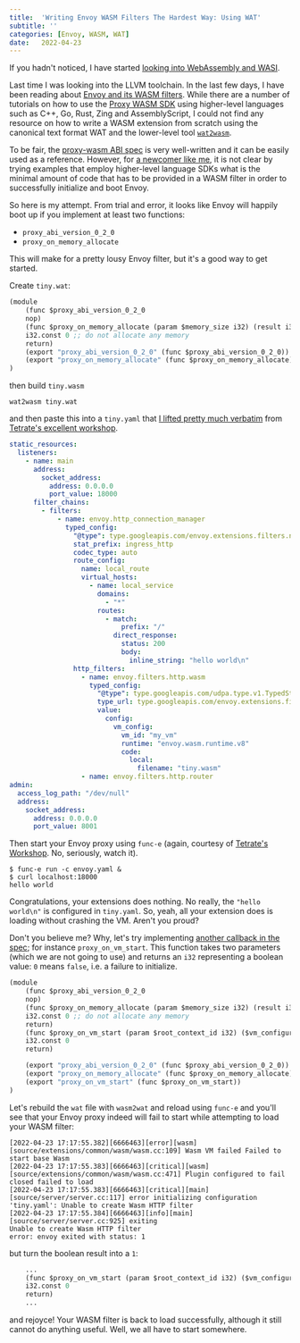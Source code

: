 ```yaml
---
title:  'Writing Envoy WASM Filters The Hardest Way: Using WAT'
subtitle: ''
categories: [Envoy, WASM, WAT]
date:   2022-04-23
---
```


If you hadn't noticed, I have started [looking into WebAssembly and WASI](https://evacchi.github.io/llvm/wasm/wasi/2022/04/14/compiling-llvm-ir-into-wasm.html). 

Last time I was looking into the LLVM toolchain. In the last few days, I have been reading about [Envoy and its WASM filters][envoy-wasm]. While there are a number of tutorials on how to use the [Proxy WASM SDK][proxy-sdk] using higher-level languages such as C++, Go, Rust, Zing and AssemblyScript, I could not find any resource on how to write a WASM extension from scratch using the canonical text format WAT and the lower-level tool [`wat2wasm`][wabt]. 

To be fair, the [proxy-wasm ABI spec][proxy-wasm-spec] is very well-written and it can be easily used as a reference. However, for [a newcomer like me](/assets/envoy/ihavenoideadog.jpeg), it is not clear by trying examples that employ higher-level language SDKs what is the minimal amount of code that has to be provided in a WASM filter in order to successfully initialize and boot Envoy.

So here is my attempt. From trial and error, it looks like Envoy will happily boot up if you implement at least two functions:

- `proxy_abi_version_0_2_0`
- `proxy_on_memory_allocate`

This will make for a pretty lousy Envoy filter, but it's a good way to get started.

Create `tiny.wat`:

```clj
(module
    (func $proxy_abi_version_0_2_0 
    nop)
    (func $proxy_on_memory_allocate (param $memory_size i32) (result i32) 
    i32.const 0 ;; do not allocate any memory
    return)
    (export "proxy_abi_version_0_2_0" (func $proxy_abi_version_0_2_0))
    (export "proxy_on_memory_allocate" (func $proxy_on_memory_allocate))
)
```

then build `tiny.wasm`

```
wat2wasm tiny.wat
```

and then paste this into a `tiny.yaml` that [I lifted pretty much verbatim][tetrate-yaml] from [Tetrate's excellent workshop][tetrate-workshop].

```yaml
static_resources:
  listeners:
    - name: main
      address:
        socket_address:
          address: 0.0.0.0
          port_value: 18000
      filter_chains:
        - filters:
            - name: envoy.http_connection_manager
              typed_config:
                "@type": type.googleapis.com/envoy.extensions.filters.network.http_connection_manager.v3.HttpConnectionManager
                stat_prefix: ingress_http
                codec_type: auto
                route_config:
                  name: local_route
                  virtual_hosts:
                    - name: local_service
                      domains:
                        - "*"
                      routes:
                        - match:
                            prefix: "/"
                          direct_response:
                            status: 200
                            body:
                              inline_string: "hello world\n"
                http_filters:
                  - name: envoy.filters.http.wasm
                    typed_config:
                      "@type": type.googleapis.com/udpa.type.v1.TypedStruct
                      type_url: type.googleapis.com/envoy.extensions.filters.http.wasm.v3.Wasm
                      value:
                        config:
                          vm_config:
                            vm_id: "my_vm"
                            runtime: "envoy.wasm.runtime.v8"
                            code:
                              local:
                                filename: "tiny.wasm"
                  - name: envoy.filters.http.router
admin:
  access_log_path: "/dev/null"
  address:
    socket_address:
      address: 0.0.0.0
      port_value: 8001
```

Then start your Envoy proxy using `func-e` (again, courtesy of [Tetrate's Workshop][tetrate-workshop]. No, seriously, watch it).

```
$ func-e run -c envoy.yaml &
$ curl localhost:18000
hello world
```

Congratulations, your extensions does nothing. No really, the `"hello world\n"` is configured in `tiny.yaml`. So, yeah, all your extension does is loading without crashing the VM. Aren't you proud?

Don't you believe me? Why, let's try implementing [another callback in the spec][proxy-wasm-spec]; for instance `proxy_on_vm_start`. This function takes two parameters (which we are not going to use) and returns an `i32` representing a boolean value: `0` means `false`, i.e. a failure to initialize.

```clj
(module
    (func $proxy_abi_version_0_2_0 
    nop)
    (func $proxy_on_memory_allocate (param $memory_size i32) (result i32)
    i32.const 0 ;; do not allocate any memory
    return)
    (func $proxy_on_vm_start (param $root_context_id i32) ($vm_configuration_size i32) (result i32)
    i32.const 0
    return)

    (export "proxy_abi_version_0_2_0" (func $proxy_abi_version_0_2_0))
    (export "proxy_on_memory_allocate" (func $proxy_on_memory_allocate))
    (export "proxy_on_vm_start" (func $proxy_on_vm_start))
)
```

Let's rebuild the `wat` file with `wasm2wat` and reload using `func-e` and you'll see that your Envoy proxy indeed will fail to start while attempting to load your WASM filter:

```
[2022-04-23 17:17:55.382][6666463][error][wasm] [source/extensions/common/wasm/wasm.cc:109] Wasm VM failed Failed to start base Wasm
[2022-04-23 17:17:55.383][6666463][critical][wasm] [source/extensions/common/wasm/wasm.cc:471] Plugin configured to fail closed failed to load
[2022-04-23 17:17:55.383][6666463][critical][main] [source/server/server.cc:117] error initializing configuration 'tiny.yaml': Unable to create Wasm HTTP filter
[2022-04-23 17:17:55.384][6666463][info][main] [source/server/server.cc:925] exiting
Unable to create Wasm HTTP filter
error: envoy exited with status: 1
```

but turn the boolean result into a `1`:

```clj
    ...
    (func $proxy_on_vm_start (param $root_context_id i32) ($vm_configuration_size i32) (result i32)
    i32.const 0
    return)
    ...
```

and rejoyce! Your WASM filter is back to load successfully, although it still cannot do anything useful. Well, we all have to start somewhere.

[envoy-wasm]: https://www.envoyproxy.io/docs/envoy/latest/start/sandboxes/wasm-cc
[proxy-sdk]: https://github.com/proxy-wasm/spec
[wabt]: https://github.com/WebAssembly/wabt
[proxy-wasm-spec]: https://github.com/proxy-wasm/spec/tree/master/abi-versions/vNEXT
[tetrate-yaml]: https://github.com/tetratelabs/proxy-wasm-go-sdk/blob/main/examples/helloworld/envoy.yaml
[tetrate-workshop]: https://www.youtube.com/watch?v=KbbZBMYI58Y
